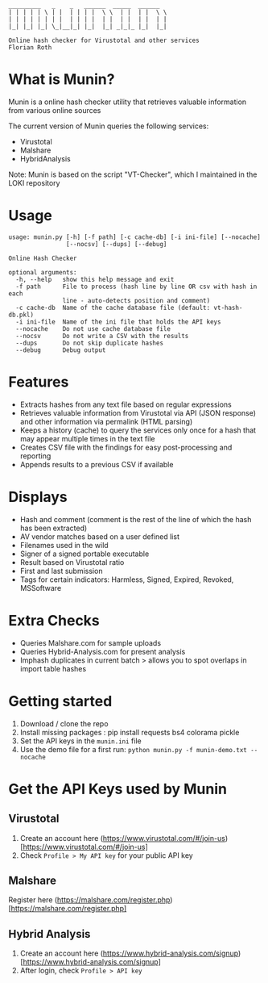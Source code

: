     _________   _    _   ______  _____  ______
    | | | | | \ | |  | | | |  \ \  | |  | |  \ \
    | | | | | | | |  | | | |  | |  | |  | |  | |
    |_| |_| |_| \_|__|_| |_|  |_| _|_|_ |_|  |_|

    Online hash checker for Virustotal and other services
    Florian Roth

# What is Munin?

Munin is a online hash checker utility that retrieves valuable information from various online sources

The current version of Munin queries the following services:

- Virustotal
- Malshare
- HybridAnalysis

Note: Munin is based on the script "VT-Checker", which I maintained in the LOKI repository

# Usage

    usage: munin.py [-h] [-f path] [-c cache-db] [-i ini-file] [--nocache]
                    [--nocsv] [--dups] [--debug]

    Online Hash Checker

    optional arguments:
      -h, --help   show this help message and exit
      -f path      File to process (hash line by line OR csv with hash in each
                   line - auto-detects position and comment)
      -c cache-db  Name of the cache database file (default: vt-hash-db.pkl)
      -i ini-file  Name of the ini file that holds the API keys
      --nocache    Do not use cache database file
      --nocsv      Do not write a CSV with the results
      --dups       Do not skip duplicate hashes
      --debug      Debug output

# Features

- Extracts hashes from any text file based on regular expressions
- Retrieves valuable information from Virustotal via API (JSON response) and other information via permalink (HTML parsing)
- Keeps a history (cache) to query the services only once for a hash that may appear multiple times in the text file
- Creates CSV file with the findings for easy post-processing and reporting
- Appends results to a previous CSV if available

# Displays

- Hash and comment (comment is the rest of the line of which the hash has been extracted)
- AV vendor matches based on a user defined list
- Filenames used in the wild
- Signer of a signed portable executable
- Result based on Virustotal ratio
- First and last submission
- Tags for certain indicators: Harmless, Signed, Expired, Revoked, MSSoftware

# Extra Checks

- Queries Malshare.com for sample uploads
- Queries Hybrid-Analysis.com for present analysis
- Imphash duplicates in current batch > allows you to spot overlaps in import table hashes

# Getting started

1. Download / clone the repo
2. Install missing packages : pip install requests bs4 colorama pickle
3. Set the API keys in the `munin.ini` file
4. Use the demo file for a first run: `python munin.py -f munin-demo.txt --nocache`

# Get the API Keys used by Munin

## Virustotal

1. Create an account here (https://www.virustotal.com/#/join-us)[https://www.virustotal.com/#/join-us]
2. Check `Profile > My API key` for your public API key

## Malshare

Register here (https://malshare.com/register.php)[https://malshare.com/register.php]

## Hybrid Analysis

1. Create an account here (https://www.hybrid-analysis.com/signup)[https://www.hybrid-analysis.com/signup]
2. After login, check `Profile > API key`
